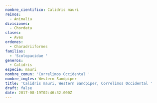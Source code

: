 ```yaml
---
nombre_cientifico: Calidris mauri
reinos:
  - Animalia
divisiones:
  - Chordata
clases:
  - Aves
ordenes:
  - Charadriiformes
familias:
  - 'Scolopacidae '
generos:
  - Calidris
especie: mauri
nombre_comun: 'Correlimos Occidental '
nombre_ingles: Western Sandpiper
title: 'Calidris mauri, Western Sandpiper, Correlimos Occidental '
draft: false
date: 2017-08-19T02:46:32.000Z
---
```


